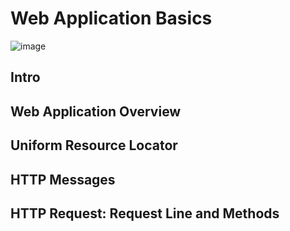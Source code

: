 # Web Application Basics
![image](https://github.com/user-attachments/assets/23734549-2efa-4165-aee2-83a8741200ec)

## Intro
## Web Application Overview
## Uniform Resource Locator
## HTTP Messages
## HTTP Request: Request Line and Methods

